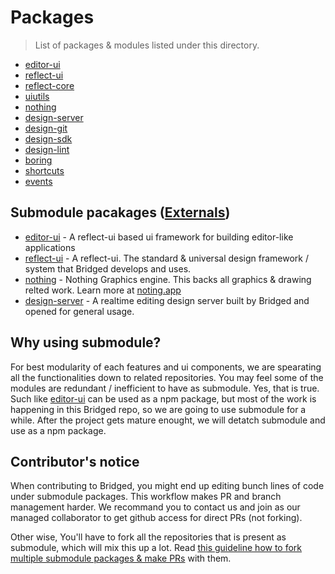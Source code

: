 # Packages

> List of packages & modules listed under this directory.

- [editor-ui](https://github.com/bridgedxyz/reflect-editor-ui)
- [reflect-ui](https://github.com/bridgedxyz/reflect-ui-react)
- [reflect-core](https://github.com/bridgedxyz/reflect-core-ts)
- [uiutils](https://github.com/bridgedxyz/uiutils)
- [nothing](https://github.com/bridgedxyz/nothing)
- [design-server](https://github.com/bridgedxyz/design-server)
- [design-git](https://github.com/bridgedxyz/design-git)
- [design-sdk](https://github.com/bridgedxyz/design-sdk)
- [design-lint](https://github.com/bridgedxyz/lint)
- [boring](https://github.com/bridgedxyz/boring)
- [shortcuts](./pakcages/shortcuts)
- [events](./packages/events)

## Submodule pacakages ([Externals](../externals))

- [editor-ui](https://github.com/bridgedxyz/reflect-editor-ui) - A reflect-ui based ui framework for building editor-like applications
- [reflect-ui](https://github.com/bridgedxyz/reflect-ui-react) - A reflect-ui. The standard & universal design framework / system that Bridged develops and uses.
- [nothing](https://github.com/bridgedxyz/nothing) - Nothing Graphics engine. This backs all graphics & drawing relted work. Learn more at [noting.app](https://nothing.app)
- [design-server](https://github.com/bridgedxyz/design-server) - A realtime editing design server built by Bridged and opened for general usage.

## Why using submodule?

For best modularity of each features and ui components, we are spearating all the functionalities down to related repositories. You may feel some of the modules are redundant / inefficient to have as submodule. Yes, that is true. Such like [editor-ui](https://github.com/bridgedxyz/reflect-editor-ui) can be used as a npm package, but most of the work is happening in this Bridged repo, so we are going to use submodule for a while. After the project gets mature enought, we will detatch submodule and use as a npm package.

## Contributor's notice

When contributing to Bridged, you might end up editing bunch lines of code under submodule packages. This workflow makes PR and branch management harder. We recommand you to contact us and join as our managed collaborator to get github access for direct PRs (not forking).

Other wise, You'll have to fork all the repositories that is present as submodule, which will mix this up a lot. Read [this guideline how to fork multiple submodule packages & make PRs](https://github.com/bridgedxyz/.github/blob/main/contributing/working-with-submodules.md) with them.
